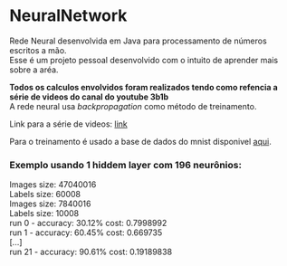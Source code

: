# NeuralNetwork
Rede Neural desenvolvida em Java para processamento de números escritos a mão.<br />
Esse é um projeto pessoal desenvolvido com o intuito de aprender mais sobre a aréa.<br />


**Todos os calculos envolvidos foram realizados tendo como refencia a série de videos do canal do youtube 3b1b<br />**
A rede neural usa <i>backpropagation</i> como método de treinamento. 
<p>Link para a série de videos: <a href="https://www.youtube.com/watch?v=aircAruvnKk&list=PLZHQObOWTQDNU6R1_67000Dx_ZCJB-3pi">link</a></p>

Para o treinamento é usado a base de dados do mnist disponivel <a href="http://yann.lecun.com/exdb/mnist/">aqui</a>.<br />

<h3>Exemplo usando 1 hiddem layer com 196 neurônios:</h3>
Images size: 47040016<br />
Labels size: 60008<br />
Images size: 7840016<br />
Labels size: 10008<br />
run 0 - accuracy: 30.12% cost: 0.7998992<br />
run 1 - accuracy: 60.45% cost: 0.669735<br />
[...]<br />
run 21 - accuracy: 90.61% cost: 0.19189838<br />
